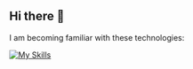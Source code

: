 ## Hi there 👋


I am becoming familiar with these technologies:

[![My Skills](https://skillicons.dev/icons?i=python,fastapi,ts,react,nextjs)](https://skillicons.dev)
<!--
**SushiDevice/SushiDevice** is a ✨ _special_ ✨ repository because its `README.md` (this file) appears on your GitHub profile.

Here are some ideas to get you started:

- 🔭 I’m currently working on ...
- 🌱 I’m currently learning ...
- 👯 I’m looking to collaborate on ...
- 🤔 I’m looking for help with ...
- 💬 Ask me about ...
- 📫 How to reach me: ...
- 😄 Pronouns: ...
- ⚡ Fun fact: ...
-->
